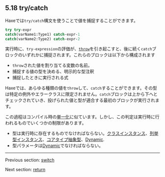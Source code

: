 ## 5.18 try/catch

Haxeでは`try/catch`構文を使うことで値を捕捉することができます。

```haxe
try try-expr
catch(varName1:Type1) catch-expr-1
catch(varName2:Type2) catch-expr-2
```

実行時に、`try-expression`の評価が、[`throw`](expression-throw.md)を引き起こすと、後に続く`catch`ブロックのいずれかに捕捉されます。これらのブロックは以下から構成されます

* `throw`された値を割り当てる変数の名前。
* 捕捉する値の型を決める、明示的な型注釈
* 捕捉したときに実行される式

Haxeでは、あらゆる種類の値を`throw`して、`catch`することができます。その型は特定の例外やエラークラスに限定されません。`catch`ブロックは上から下へとチェックされていき、投げられた値と型が適合する最初のブロックが実行されます。

この過程はコンパイル時の[単一化](type-system-unification.md)に似ています。しかし、この判定は実行時に行われるものでいくつかの制限があります。

* 型は実行時に存在するものでなければならない。[クラスインスタンス](types-class-instance.md)、[列挙型インスタンス](types-enum-instance.md)、[コアタイプ抽象型](types-abstract-core-type.md)、[Dynamic](types-dynamic.md).
* 型パラメータは[Dynamic](types-dynamic.md)でなければならない。

---

Previous section: [switch](expression-switch.md)

Next section: [return](expression-return.md)